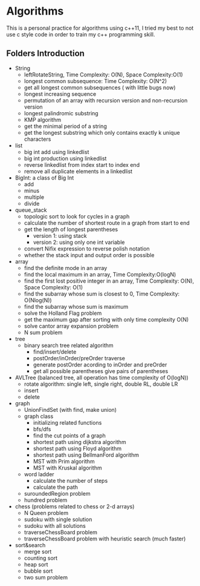 # Algorithms
This is a personal practice for algorithms using c++11, I tried my best to not use c style code in order to train my c++ programming skill.

## Folders Introduction
- String
  - leftRotateString, Time Complexity: O(N), Space Complexity:O(1)
  - longest common subsequence: Time Complexity: O(N^2)
  - get all longest common subsequences ( with little bugs now)
  - longest increasing sequence
  - permutation of an array with recursion version and non-recursion version
  - longest palindromic substring
  - KMP algorithm
  - get the minimal period of a string
  - get the longest substring which only contains exactly k unique characters
- list
  - big int add using linkedlist
  - big int production using linkedlist
  - reverse linkedlist from index start to index end
  - remove all duplicate elements in a linkedlist
- BigInt: a class of Big Int 
  - add
  - minus
  - multiple
  - divide
- queue_stack
  - topologic sort to look for cycles in a graph
  - calculate the number of shortest route in a graph from start to end
  - get the length of longest parentheses
    - version 1: using stack
    - version 2: using only one int variable
  - convert Nifix expression to reverse polish notation
  - whether the stack input and output order is possible
- array
  - find the definite mode in an array
  - find the local maximum in an array, Time Complexity:O(logN)
  - find the first lost positive integer in an array, Time Complexity: O(N), Space Complexity: O(1)
  - find the subarray whose sum is closest to 0, Time Complexity: O(Nlog(N))
  - find the subarray whose sum is maximum
  - solve the Holland Flag problem
  - get the maximum gap after sorting with only time complexity O(N)
  - solve cantor array expansion problem
  - N sum problem
- tree
  - binary search tree related algorithm
    - find/insert/delete
    - postOrder/inOrder/preOrder traverse
    - generate postOrder acording to inOrder and preOrder
    - get all possible parentheses give pairs of parentheses
- AVLTree (balanced tree, all operation has time complexity of O(logN))
  - rotate algorithm: single left, single right, double RL, double LR
  - insert
  - delete
- graph
  - UnionFindSet (with find, make union)
  - graph class
    - initializing related functions
    - bfs/dfs
    - find the cut points of a graph
    - shortest path using dijkstra algorithm
    - shortest path using Floyd algorithm
    - shortest path using BellmanFord algorithm
    - MST with Prim algorithm
    - MST with Kruskal algorithm
  - word ladder
    - calculate the number of steps
    - calculate the path
  - suroundedRegion problem
  - hundred problem
- chess (problems related to chess or 2-d arrays)
  - N Queen problem
  - sudoku with single solution
  - sudoku with all solutions
  - traverseChessBoard problem
  - traverseChessBoard problem with heuristic search (much faster)
- sort&search
  - merge sort
  - counting sort
  - heap sort
  - bubble sort
  - two sum problem

